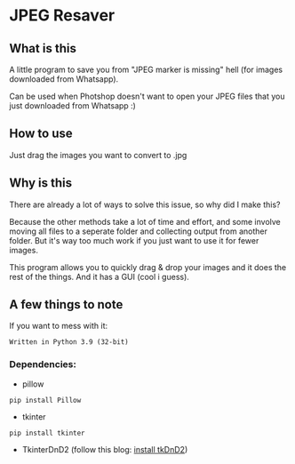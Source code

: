 # JPEG Resaver

## What is this
A little program to save you from "JPEG marker is missing" hell (for images downloaded from Whatsapp).  

Can be used when Photshop doesn't want to open your JPEG files that you just downloaded from Whatsapp :)  

## How to use  
Just drag the images you want to convert to .jpg  

## Why is this
There are already a lot of ways to solve this issue, so why did I make this?  

Because the other methods take a lot of time and effort, and some involve moving all files to a seperate folder and collecting output from another folder. But it's way too much work if you just want to use it for fewer images. 

This program allows you to quickly drag & drop your images and it does the rest of the things.
And it has a GUI (cool i guess).  

## A few things to note
If you want to mess with it:  
```  
Written in Python 3.9 (32-bit)  
```
### Dependencies:
 - pillow  
```  
pip install Pillow  
```  
 - tkinter  
```  
pip install tkinter  
```  
 - TkinterDnD2 (follow this blog: [install tkDnD2](https://pythonguides.com/python-tkinter-drag-and-drop/))
